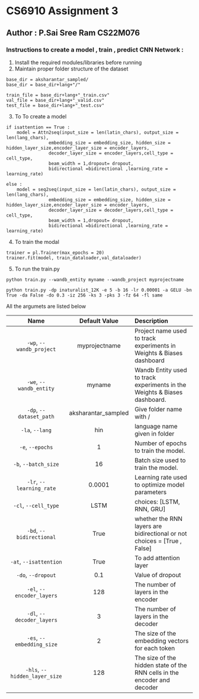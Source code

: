 # CS6910 Assignment 3
## Author : P.Sai Sree Ram CS22M076
### Instructions to create a model , train , predict CNN Network :
1. Install the required modules/libraries before running
2. Maintain proper folder structure of the dataset
```
base_dir = aksharantar_sampled/
base_dir = base_dir+lang+"/" 

train_file = base_dir+lang+"_train.csv"
val_file = base_dir+lang+"_valid.csv"
test_file = base_dir+lang+"_test.csv"

```
3. To To create a model 
```
if isattention == True :
    model = Attn2seq(input_size = len(latin_chars), output_size = len(lang_chars),
                embedding_size = embedding_size, hidden_size = hidden_layer_size,encoder_layer_size = encoder_layers,
                decoder_layer_size = encoder_layers,cell_type = cell_type,
                beam_width = 1,dropout= dropout,
                bidirectional =bidirectional ,learning_rate = learning_rate)

else :
    model = seq2seq(input_size = len(latin_chars), output_size = len(lang_chars),
                embedding_size = embedding_size, hidden_size = hidden_layer_size,encoder_layer_size = encoder_layers,
                decoder_layer_size = decoder_layers,cell_type = cell_type,
                beam_width = 1,dropout= dropout,
                bidirectional =bidirectional ,learning_rate = learning_rate)

```
4. To train the modal
```
trainer = pl.Trainer(max_epochs = 20)
trainer.fit(model, train_dataloader,val_dataloader)

```

5. To run the train.py
 ```
python train.py --wandb_entity myname --wandb_project myprojectname

python train.py -dp inaturalist_12K -e 5 -b 16 -lr 0.00001 -a GELU -bn True -da False -do 0.3 -iz 256 -ks 3 -pks 3 -fz 64 -fl same
 ```
All the argumets are listed below 

| Name | Default Value | Description |
| :---: | :----------: | :--------|
| `-wp`, `--wandb_project` | myprojectname | Project name used to track experiments in Weights & Biases dashboard |
| `-we`, `--wandb_entity` | myname | Wandb Entity used to track experiments in the Weights & Biases dashboard. |
| `-dp`, `--dataset_path` | aksharantar_sampled | Give folder name with / |
| `-la`, `--lang` | hin | language name given in folder  |
| `-e`, `--epochs` | 1 | Number of epochs to train the model. |
| `-b`, `--batch_size` | 16 | Batch size used to train the model. |
| `-lr`, `--learning_rate` | 0.0001 | Learning rate used to optimize model parameters |
| `-cl`, `--cell_type`| LSTM | choices: [LSTM, RNN, GRU] |
| `-bd`, `--bidirectional` | True |  whether the RNN layers are bidirectional or not choices = [True , False] |
| `-at`, `--isattention` | True | To add attention layer |
| `-do`, `--dropout` | 0.1 | Value of dropout |
| `-el`, `--encoder_layers` | 128 | The number of layers in the encoder |
| `-dl`, `--decoder_layers` | 3 | The number of layers in the decoder |
| `-es`, `--embedding_size` | 2 | The size of the embedding vectors for each token |
| `-hls`, `--hidden_layer_size` | 128 | The size of the hidden state of the RNN cells in the encoder and decoder |

